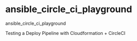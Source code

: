 # ansible_circle_ci_playground
ansible_circle_ci_playground

Testing a Deploy Pipeline with Cloudformation + CircleCI 
